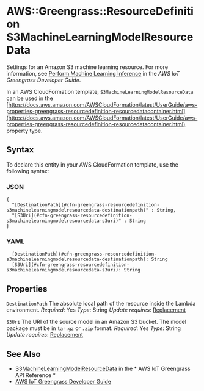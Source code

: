 # AWS::Greengrass::ResourceDefinition S3MachineLearningModelResourceData<a name="aws-properties-greengrass-resourcedefinition-s3machinelearningmodelresourcedata"></a>

<a name="aws-properties-greengrass-resourcedefinition-s3machinelearningmodelresourcedata-description"></a>Settings for an Amazon S3 machine learning resource\. For more information, see [Perform Machine Learning Inference](https://docs.aws.amazon.com/greengrass/latest/developerguide/ml-inference.html) in the *AWS IoT Greengrass Developer Guide*\.

<a name="aws-properties-greengrass-resourcedefinition-s3machinelearningmodelresourcedata-inheritance"></a> In an AWS CloudFormation template, `S3MachineLearningModelResourceData` can be used in the [https://docs.aws.amazon.com/AWSCloudFormation/latest/UserGuide/aws-properties-greengrass-resourcedefinition-resourcedatacontainer.html](https://docs.aws.amazon.com/AWSCloudFormation/latest/UserGuide/aws-properties-greengrass-resourcedefinition-resourcedatacontainer.html) property type\.

## Syntax<a name="aws-properties-greengrass-resourcedefinition-s3machinelearningmodelresourcedata-syntax"></a>

To declare this entity in your AWS CloudFormation template, use the following syntax:

### JSON<a name="aws-properties-greengrass-resourcedefinition-s3machinelearningmodelresourcedata-syntax.json"></a>

```
{
  "[DestinationPath](#cfn-greengrass-resourcedefinition-s3machinelearningmodelresourcedata-destinationpath)" : String,
  "[S3Uri](#cfn-greengrass-resourcedefinition-s3machinelearningmodelresourcedata-s3uri)" : String
}
```

### YAML<a name="aws-properties-greengrass-resourcedefinition-s3machinelearningmodelresourcedata-syntax.yaml"></a>

```
  [DestinationPath](#cfn-greengrass-resourcedefinition-s3machinelearningmodelresourcedata-destinationpath): String
  [S3Uri](#cfn-greengrass-resourcedefinition-s3machinelearningmodelresourcedata-s3uri): String
```

## Properties<a name="aws-properties-greengrass-resourcedefinition-s3machinelearningmodelresourcedata-properties"></a>

`DestinationPath`  <a name="cfn-greengrass-resourcedefinition-s3machinelearningmodelresourcedata-destinationpath"></a>
The absolute local path of the resource inside the Lambda environment\.
*Required*: Yes
*Type*: String
*Update requires*: [Replacement](https://docs.aws.amazon.com/AWSCloudFormation/latest/UserGuide/using-cfn-updating-stacks-update-behaviors.html#update-replacement)

`S3Uri`  <a name="cfn-greengrass-resourcedefinition-s3machinelearningmodelresourcedata-s3uri"></a>
The URI of the source model in an Amazon S3 bucket\. The model package must be in `tar.gz` or `.zip` format\.
*Required*: Yes
*Type*: String
*Update requires*: [Replacement](https://docs.aws.amazon.com/AWSCloudFormation/latest/UserGuide/using-cfn-updating-stacks-update-behaviors.html#update-replacement)

## See Also<a name="aws-properties-greengrass-resourcedefinition-s3machinelearningmodelresourcedata--seealso"></a>
+  [S3MachineLearningModelResourceData](https://docs.aws.amazon.com/greengrass/latest/apireference/definitions-s3machinelearningmodelresourcedata.html) in the * AWS IoT Greengrass API Reference *
+  [AWS IoT Greengrass Developer Guide](https://docs.aws.amazon.com/greengrass/latest/developerguide/)
